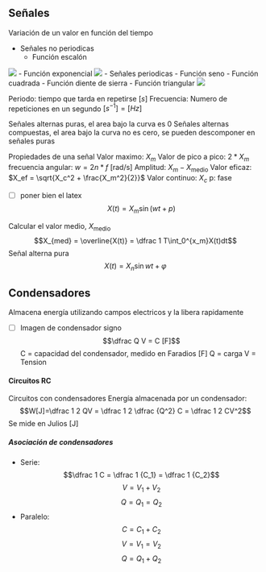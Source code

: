 ## Señales
Variación de un valor en función del tiempo
- Señales no periodicas
	- Función escalón
<img src="https://upload.wikimedia.org/wikipedia/commons/thumb/d/d9/Dirac_distribution_CDF.svg/325px-Dirac_distribution_CDF.svg.png" class="center">	
 - Función exponencial
<img src="https://qph.cf2.quoracdn.net/main-qimg-9c9abe3691f16c5111643244eaef84f7.webp" class="center">
- Señales periodicas
	- Función seno
	- Función cuadrada
	- Función diente de sierra
	- Función triangular
<img src="https://upload.wikimedia.org/wikipedia/commons/thumb/7/77/Waveforms.svg/350px-Waveforms.svg.png" class="center">


Periodo: tiempo que tarda en repetirse $[s]$
Frecuencia: Numero de repeticiones en un segundo $[s^{-1}] = [Hz]$

Señales alternas puras, el area bajo la curva es 0
Señales alternas compuestas, el area bajo la curva no es cero, se pueden descomponer en señales puras

Propiedades de una señal
Valor maximo: $X_m$
Valor de pico a pico: $2 * X_m$
frecuencia angular: $w = 2n * f$ [rad/s]
Amplitud: $X_m - X_{\text{medio}}$
Valor eficaz: $X_ef = \sqrt{X_c^2 + \frac{X_m^2}{2}}$ 
Valor continuo: $X_c$
p: fase
- [ ] poner bien el latex
$$X(t) = X_m\sin(wt+p)$$

Calcular el valor medio, $X_{\text{medio}}$
$$X_{med} = \overline{X(t)} = \dfrac 1 T\int_0^{x_m}X(t)dt$$
Señal alterna pura
$$X(t) = X_n\sin{wt+\varphi}$$
## Condensadores
Almacena energía utilizando campos electricos y la libera rapidamente
- [ ] Imagen de condensador signo
$$\dfrac Q V = C [F]$$
C = capacidad del condensador, medido en Faradios [F]
Q = carga
V = Tension

#### Circuitos RC
Circuitos con condensadores
Energía almacenada por un condensador: $$W[J]=\dfrac 1 2 QV = \dfrac 1 2 \dfrac {Q^2} C = \dfrac 1 2 CV^2$$
Se mide en Julios [J]
##### Asociación de condensadores 
- Serie: 
$$\dfrac 1 C = \dfrac 1 {C_1} = \dfrac 1 {C_2}$$
$$V = V_1 + V_2$$
$$Q = Q_1 = Q_2$$
- Paralelo:
$$C = C_1 + C_2$$
$$V = V_1 = V_2$$
$$Q = Q_1 + Q_2$$





